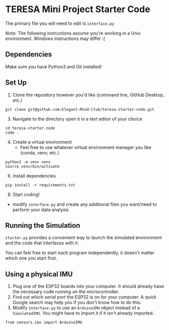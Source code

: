 # TERESA Mini Project Starter Code

The primary file you will need to edit is ```interface.py```

Note: The following instructions assume you're working in a Unix environment. Windows instructions may differ :(

## Dependencies
Make sure you have Python3 and Git installed!

## Set Up
1. Clone the repository however you'd like (command line, GitHub Desktop, etc.)
```
git clone git@github.com:Elegant-Mind-Club/teresa-starter-code.git
```

3. Navigate to the directory open it in a text editor of your choice
```
cd teresa-starter-code
code .
```

4. Create a virtual environment
   - Feel free to use whatever virtual environment manager you like (conda, venv, etc.)
   
 ```
 python3 -m venv venv
 source venv/bin/activate
 ```

6. Install dependencies
```
pip install -r requirements.txt
```

8. Start coding!
- modify ```interface.py``` and create any additional files you want/need to perform your data analysis


## Running the Simulation
```starter.py``` provides a convenient way to launch the simulated environment and the code that interfaces with it.

You can feel free to start each program independently, it doesn't matter which one you start first.


## Using a physical IMU
1. Plug one of the ESP32 boards into your computer. It should already have the necessary code running on the microcontroller. 
2. Find out which serial port the ESP32 is on for your computer. A quick Google search may help you if you don't know how to do this.
3. Modify ```interface.py``` to use an ```ArduinoIMU``` object instead of a ```SimulatedIMU```. You might have to import it if it isn't already imported.
```
from sensors.imu import ArduinoIMU
```
